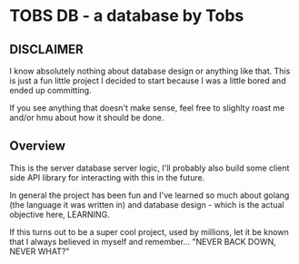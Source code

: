 # TOBS DB - a database by Tobs

## DISCLAIMER

I know absolutely nothing about database design or anything like that.
This is just a fun little project I decided to start because I was a little bored and ended up committing.

If you see anything that doesn't make sense, feel free to slighlty roast me and/or hmu about how it should be done.

## Overview

This is the server database server logic, I'll probably also build some client side API library for interacting with this in the future.

In general the project has been fun and I've learned so much about golang (the language it was written in) and database design - which is the actual objective here, LEARNING.

If this turns out to be a super cool project, used by millions, let it be known that I always believed in myself and remember... "NEVER BACK DOWN, NEVER WHAT?"
